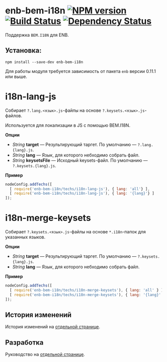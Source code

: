 enb-bem-i18n [![NPM version](https://badge.fury.io/js/enb-bem-i18n.svg)](http://badge.fury.io/js/enb-bem-i18n) [![Build Status](https://travis-ci.org/enb-make/enb-bem-i18n.svg?branch=master)](https://travis-ci.org/enb-make/enb-bem-i18n) [![Dependency Status](https://gemnasium.com/enb-make/enb-bem-i18n.svg)](https://gemnasium.com/enb-make/enb-bem-i18n)
============

Поддержка `BEM.I18N` для ENB.

Установка:
----------

```
npm install --save-dev enb-bem-i18n
```

Для работы модуля требуется зависимость от пакета `enb` версии 0.11.1 или выше.

i18n-lang-js
============

Собирает `?.lang.<язык>.js`-файлы на основе `?.keysets.<язык>.js`-файлов.

Используется для локализации в JS с помощью BEM.I18N.

**Опции**

* *String* **target** — Результирующий таргет. По умолчанию — `?.lang.{lang}.js`.
* *String* **lang** — Язык, для которого небходимо собрать файл.
* *String* **keysetsFile** — Исходный keysets-файл. По умолчанию — `?.keysets.{lang}.js`.

**Пример**

```javascript
nodeConfig.addTechs([
  [ require('enb-bem-i18n/techs/i18n-lang-js'), { lang: 'all'} ],
  [ require('enb-bem-i18n/techs/i18n-lang-js'), { lang: '{lang}'} ]
]);
```

i18n-merge-keysets
==================

Собирает `?.keysets.<язык>.js`-файлы на основе `*.i18n`-папок для указанных языков.

**Опции**

* *String* **target** — Результирующий таргет. По умолчанию — `?.keysets.{lang}.js`.
* *String* **lang** — Язык, для которого небходимо собрать файл.

**Пример**

```javascript
nodeConfig.addTechs([
  [ require('enb-bem-i18n/techs/i18n-merge-keysets'), { lang: 'all' } ],
  [ require('enb-bem-i18n/techs/i18n-merge-keysets'), { lang: '{lang}' } ]
]);
```

История изменений
-----------------

История изменений на [отдельной странице](/CHANGELOG.md).

Разработка
----------
Руководство на [отдельной странице](/CONTRIBUTION.md).
